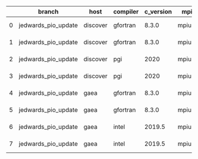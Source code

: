 |    | branch              | host     | compiler   | c_version   | mpi    | m_version   | o_g   | os     | build   | u_pass   | u_fail   | s_pass   | s_fail   | e_pass   | e_fail   |   nuopc_pass |   nuopc_fail | netcdf_c   | netcdf_f   | artifacts_hash                                                                                                 | modified                   |
|----|---------------------|----------|------------|-------------|--------|-------------|-------|--------|---------|----------|----------|----------|----------|----------|----------|--------------|--------------|------------|------------|----------------------------------------------------------------------------------------------------------------|----------------------------|
|  0 | jedwards_pio_update | discover | gfortran   | 8.3.0       | mpiuni | none        | O     | Linux  | Fail    | fail     | fail     | fail     | fail     | fail     | fail     |            0 |           50 | unknown    | unknown    | [artifacts](https://github.com/esmf-org/esmf-test-artifacts-new/tree/1b356059868d49c7b3dc12894c524b3804ed0c6f) | 2022-03-02 23:42:29.610435 |
|  1 | jedwards_pio_update | discover | gfortran   | 8.3.0       | mpiuni | none        | g     | Linux  | Fail    | fail     | fail     | fail     | fail     | fail     | fail     |            0 |           50 | unknown    | unknown    | [artifacts](https://github.com/esmf-org/esmf-test-artifacts-new/tree/cdb34a480c3a089d1970264f36e38fa04f1df260) | 2022-03-02 23:42:29.610435 |
|  2 | jedwards_pio_update | discover | pgi        | 2020        | mpiuni | none        | O     | Linux  | Fail    | fail     | fail     | fail     | fail     | fail     | fail     |            0 |           50 | unknown    | unknown    | [artifacts](https://github.com/esmf-org/esmf-test-artifacts-new/tree/e9895aa85eb3eff0d0c3385bfa32f13b6de47a8d) | 2022-03-02 23:42:29.610435 |
|  3 | jedwards_pio_update | discover | pgi        | 2020        | mpiuni | none        | g     | Linux  | Fail    | fail     | fail     | fail     | fail     | fail     | fail     |            0 |           50 | unknown    | unknown    | [artifacts](https://github.com/esmf-org/esmf-test-artifacts-new/tree/3ccd5b8aa4e00ec1897577e424493696e306f321) | 2022-03-02 23:42:29.610435 |
|  4 | jedwards_pio_update | gaea     | gfortran   | 8.3.0       | mpiuni | none        | O     | Unicos | Fail    | fail     | fail     | fail     | fail     | fail     | fail     |            0 |           50 | unknown    | unknown    | [artifacts](https://github.com/esmf-org/esmf-test-artifacts-new/tree/7df57512912ef1ca330a127e83d1d5a4376eff0d) | 2022-03-02 23:46:02.301582 |
|  5 | jedwards_pio_update | gaea     | gfortran   | 8.3.0       | mpiuni | none        | g     | Unicos | Fail    | fail     | fail     | fail     | fail     | fail     | fail     |            0 |           50 | unknown    | unknown    | [artifacts](https://github.com/esmf-org/esmf-test-artifacts-new/tree/707be5226392cea9190678fa0969b210e00e5f1c) | 2022-03-02 23:46:02.301582 |
|  6 | jedwards_pio_update | gaea     | intel      | 2019.5      | mpiuni | none        | O     | Unicos | Fail    | fail     | fail     | fail     | fail     | fail     | fail     |            0 |           50 | unknown    | unknown    | [artifacts](https://github.com/esmf-org/esmf-test-artifacts-new/tree/9d6d58499608720b0df22ed019a95b8f051b4fce) | 2022-03-02 23:46:02.301582 |
|  7 | jedwards_pio_update | gaea     | intel      | 2019.5      | mpiuni | none        | g     | Unicos | Fail    | fail     | fail     | fail     | fail     | fail     | fail     |            0 |           50 | unknown    | unknown    | [artifacts](https://github.com/esmf-org/esmf-test-artifacts-new/tree/d3579874c52e77b6b0202d667d348288b206aef5) | 2022-03-02 23:46:02.301582 |